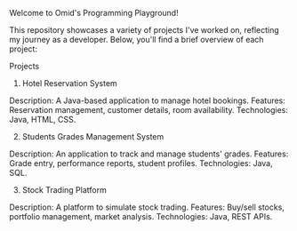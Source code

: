 Welcome to Omid's Programming Playground! 

This repository showcases a variety of projects I've worked on, reflecting my journey as a developer. Below, you'll find a brief overview of each project:

Projects
1. Hotel Reservation System

Description: A Java-based application to manage hotel bookings.
Features: Reservation management, customer details, room availability.
Technologies: Java, HTML, CSS.

2. Students Grades Management System

Description: An application to track and manage students' grades.
Features: Grade entry, performance reports, student profiles.
Technologies: Java, SQL.

3. Stock Trading Platform

Description: A platform to simulate stock trading.
Features: Buy/sell stocks, portfolio management, market analysis.
Technologies: Java, REST APIs.

